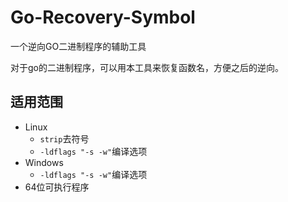 # Go-Recovery-Symbol
一个逆向GO二进制程序的辅助工具

对于go的二进制程序，可以用本工具来恢复函数名，方便之后的逆向。

## 适用范围

- Linux
  * `strip`去符号
  * `-ldflags "-s -w"`编译选项
- Windows
  * `-ldflags "-s -w"`编译选项
- 64位可执行程序
